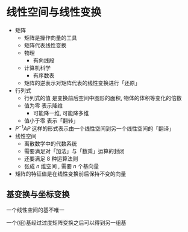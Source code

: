 # 线性空间与线性变换

+ 矩阵
  + 矩阵是操作向量的工具
  + 矩阵代表线性变换
  + 物理
    + 有向线段
  + 计算机科学
    + 有序数表
  + 矩阵的逆表示对矩阵代表的线性变换进行「还原」
+ 行列式
  + 行列式的值 是变换前后空间中图形的面积, 物体的体积等变化的倍数
  + 值为零 表示降维
    + 可能降一维, 可能降多维
  + 值小于零 表示「翻转」
+ $P^{-1}AP$ 这样的形式表示由一个线性空间到另一个线性空间的「翻译」
+ 线性空间
  + 离散数学中的代数系统
  + 需要满足对「加法」与「数乘」运算的封闭
  + 还要满足 $8$ 种运算法则
  + 张成 $n$ 维空间 , 需要 $n$ 个基向量
+ 矩阵的特征值是在线性变换前后保持不变的向量

## 基变换与坐标变换

一个线性空间的基不唯一

一个(组)基经过过度矩阵变换之后可以得到另一组基

